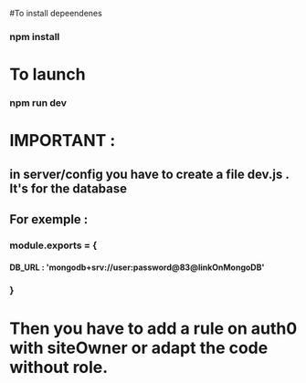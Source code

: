 #To install depeendenes 

### npm install

# To launch 

### npm run dev

# IMPORTANT :

## in server/config  you have to create a file dev.js . It's for the database
## For exemple : 

### module.exports = {
####    DB_URL : 'mongodb+srv://user:password@83@linkOnMongoDB'
### }

# Then you have to add a rule on auth0 with siteOwner or adapt the code without role.
